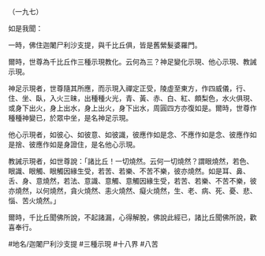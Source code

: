 （一九七）

如是我聞：

一時，佛住迦闍尸利沙支提，與千比丘俱，皆是舊縈髮婆羅門。

爾時，世尊為千比丘作三種示現教化。云何為三？神足變化示現、他心示現、教誡示現。

神足示現者，世尊隨其所應，而示現入禪定正受，陵虛至東方，作四威儀，行、住、坐、臥，入火三昧，出種種火光，青、黃、赤、白、紅、頗梨色，水火俱現、或身下出火，身上出水，身上出火，身下出水，周圓四方亦復如是。爾時，世尊作種種神變已，於眾中坐，是名神足示現。

他心示現者，如彼心、如彼意、如彼識，彼應作如是念、不應作如是念、彼應作如是捨、彼應作如是身證住，是名他心示現。

教誡示現者，如世尊說：「諸比丘！一切燒然。云何一切燒然？謂眼燒然，若色、眼識、眼觸、眼觸因緣生受，若苦、若樂、不苦不樂，彼亦燒然。如是耳、鼻、舌、身、意燒然，若法、意識、意觸、意觸因緣生受，若苦、若樂、不苦不樂，彼亦燒然，以何燒然，貪火燒然、恚火燒然、癡火燒然，生、老、病、死、憂、悲、惱、苦火燒然。」

爾時，千比丘聞佛所說，不起諸漏，心得解脫，佛說此經已，諸比丘聞佛所說，歡喜奉行。

#地名/迦闍尸利沙支提
#三種示現
#十八界
#八苦
